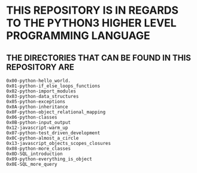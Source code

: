 # THIS REPOSITORY IS IN REGARDS TO THE PYTHON3 HIGHER LEVEL PROGRAMMING LANGUAGE

## THE DIRECTORIES THAT CAN BE FOUND IN THIS REPOSITORY ARE

    0x00-python-hello_world.
    0x01-python-if_else_loops_functions
    0x02-python-import_modules
    0x03-python-data_structures
    0x05-python-exceptions
    0x0A-python-inheritance      
    0x0F-python-object_relational_mapping
    0x06-python-classes                  
    0x0B-python-input_output     
    0x12-javascript-warm_up
    0x07-python-test_driven_development  
    0x0C-python-almost_a_circle  
    0x13-javascript_objects_scopes_closures
    0x08-python-more_classes             
    0x0D-SQL_introduction
    0x09-python-everything_is_object     
    0x0E-SQL_more_query

